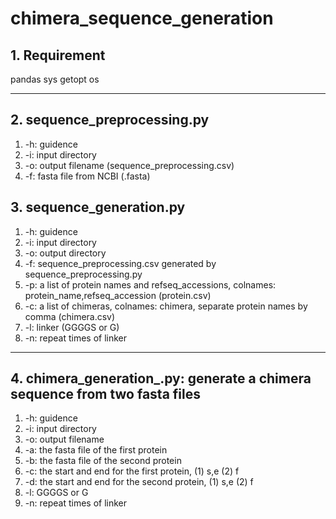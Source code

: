 # chimera_sequence_generation
## 1. Requirement
pandas
sys
getopt
os
***
## 2. sequence_preprocessing.py
1. -h: guidence
2. -i: input directory
3. -o: output filename (sequence_preprocessing.csv)
4. -f: fasta file from NCBI (.fasta) 
## 3. sequence_generation.py
1. -h: guidence
2. -i: input directory
3. -o: output directory
4. -f: sequence_preprocessing.csv generated by sequence_preprocessing.py
5. -p: a list of protein names and refseq_accessions, colnames: protein_name,refseq_accession (protein.csv)
6. -c: a list of chimeras, colnames: chimera, separate protein names by comma (chimera.csv)
7. -l: linker (GGGGS or G)
8. -n: repeat times of linker
***
## 4. chimera_generation_.py: generate a chimera sequence from two fasta files
1. -h: guidence
2. -i: input directory
3. -o: output filename
4. -a: the fasta file of the first protein
5. -b: the fasta file of the second protein
4. -c: the start and end for the first protein, (1) s,e (2) f
5. -d: the start and end for the second protein, (1) s,e (2) f
6. -l: GGGGS or G
7. -n: repeat times of linker



